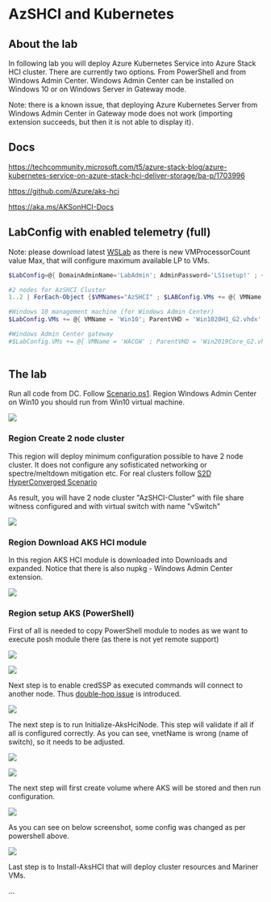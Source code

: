 # AzSHCI and Kubernetes

## About the lab

In following lab you will deploy Azure Kubernetes Service into Azure Stack HCI cluster. There are currently two options. From PowerShell and from Windows Admin Center. Windows Admin Center can be installed on Windows 10 or on Windows Server in Gateway mode.

Note: there is a known issue, that deploying Azure Kubernetes Server from Windows Admin Center in Gateway mode does not work (importing extension succeeds, but then it is not able to display it).

## Docs
https://techcommunity.microsoft.com/t5/azure-stack-blog/azure-kubernetes-service-on-azure-stack-hci-deliver-storage/ba-p/1703996

https://github.com/Azure/aks-hci

https://aka.ms/AKSonHCI-Docs

## LabConfig with enabled telemetry (full)

Note: please download latest [WSLab](https://aka.ms/wslabdownload) as there is new VMProcessorCount value Max, that will configure maximum available LP to VMs.

```PowerShell
$LabConfig=@{ DomainAdminName='LabAdmin'; AdminPassword='LS1setup!' ; <#Prefix = 'WSLab-'#> ; DCEdition='4'; Internet=$true ; TelemetryLevel='Full' ; TelemetryNickname='' ; AdditionalNetworksConfig=@(); VMs=@()}

#2 nodes for AzSHCI Cluster
1..2 | ForEach-Object {$VMNames="AzSHCI" ; $LABConfig.VMs += @{ VMName = "$VMNames$_" ; Configuration = 'S2D' ; ParentVHD = 'AzSHCI20H2_G2.vhdx' ; HDDNumber = 12; HDDSize= 4TB ; MemoryStartupBytes= 16GB; MGMTNICs=4 ; VMProcessorCount="Max" ; NestedVirt=$true}}

#Windows 10 management machine (for Windows Admin Center)
$LabConfig.VMs += @{ VMName = 'Win10'; ParentVHD = 'Win1020H1_G2.vhdx' ; AddToolsVHD = $True ; MGMTNICs=1 }

#Windows Admin Center gateway
#$LabConfig.VMs += @{ VMName = 'WACGW' ; ParentVHD = 'Win2019Core_G2.vhdx' ; MGMTNICs=1 }
 
```

## The lab

Run all code from DC. Follow [Scenario.ps1](/Scenarios/AzSHCI%20and%20Kubernetes/Scenario.ps1). Region Windows Admin Center on Win10 you should run from Win10 virtual machine.

![](/Scenarios/AzSHCI%20and%20Kubernetes/Screenshots/PowerShell_ISE01.png)

### Region Create 2 node cluster

This region will deploy minimum configuration possible to have 2 node cluster. It does not configure any sofisticated networking or spectre/meltdown mitigation etc. For real clusters follow [S2D HyperConverged Scenario](https://github.com/microsoft/WSLab/tree/master/Scenarios/S2D%20Hyperconverged)

As result, you will have 2 node cluster "AzSHCI-Cluster" with file share witness configured and with virtual switch with name "vSwitch"

![](/Scenarios/AzSHCI%20and%20Kubernetes/Screenshots/Cluadmin01.png)

### Region Download AKS HCI module

In this region AKS HCI module is downloaded into Downloads and expanded. Notice that there is also nupkg - Windows Admin Center extension.

![](/Scenarios/AzSHCI%20and%20Kubernetes/Screenshots/Explorer01.png)

### Region setup AKS (PowerShell)

First of all is needed to copy PowerShell module to nodes as we want to execute posh module there (as there is not yet remote support)

![](/Scenarios/AzSHCI%20and%20Kubernetes/Screenshots/PowerShell01.png)

![](/Scenarios/AzSHCI%20and%20Kubernetes/Screenshots/Explorer02.png)

Next step is to enable credSSP as executed commands will connect to another node. Thus [double-hop issue](https://blogs.technet.microsoft.com/ashleymcglone/2016/08/30/powershell-remoting-kerberos-double-hop-solved-securely/) is introduced.

![](/Scenarios/AzSHCI%20and%20Kubernetes/Screenshots/PowerShell02.png)

The next step is to run Initialize-AksHciNode. This step will validate if all if all is configured correctly. As you can see, vnetName is wrong (name of switch), so it needs to be adjusted.

![](/Scenarios/AzSHCI%20and%20Kubernetes/Screenshots/PowerShell03.png)

![](/Scenarios/AzSHCI%20and%20Kubernetes/Screenshots/PowerShell04.png)

The next step will first create volume where AKS will be stored and then run configuration.

![](/Scenarios/AzSHCI%20and%20Kubernetes/Screenshots/PowerShell05.png)

As you can see on below screenshot, some config was changed as per powershell above.

![](/Scenarios/AzSHCI%20and%20Kubernetes/Screenshots/PowerShell06.png)

Last step is to Install-AksHCI that will deploy cluster resources and Mariner VMs.

...